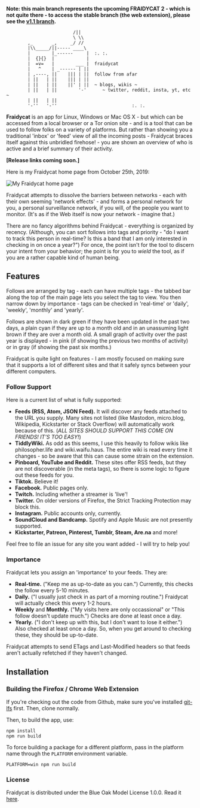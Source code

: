 **Note: this main branch represents the upcoming FRAIDYCAT 2 - which is not 
quite there - to access the stable branch (the web extension), please see
the [v1.1 branch](https://github.com/kickscondor/fraidycat/tree/v1.1).**

                             /||
                             \ \\
            ,_       _,     _/ //
            |\\_____/||----- ____\
            |        |_------     |  :. :.
            |  {}{}  |            |
            |  =v=   |        ___ |  fraidycat
            |   ^    | _------ | ||
            | ,----, ||    ||| | ||  follow from afar
            | ||   | ||    ||| | ||
            | ||   | ||    ||' | ||  ~ blogs, wikis ~
            | ||   | ||        '-'      ~ twitter, reddit, insta, yt, etc ~
            | ||   | ||
            '-''   '-''                            :. :.

**Fraidycat** is an app for Linux, Windows or Mac OS X - but which can be
accessed from a local browser or a Tor onion site - and is a tool
that can be used to follow folks on a variety of platforms. But rather
than showing you a traditional 'inbox' or 'feed' view of all the incoming
posts - Fraidycat braces itself against this unbridled firehose! - you are
shown an overview of who is active and a brief summary of their activity.

**[Release links coming soon.]**

Here is my Fraidycat home page from October 25th, 2019:

![My Fraidycat home page](https://fraidyc.at/images/fraidycat-oct2019.png)

Fraidycat attempts to dissolve the barriers between networks - each with their
own seeming 'network effects' - and forms a personal network for you, a personal
surveillance network, if you will, of the people you want to monitor. (It's as if
the Web itself is now your network - imagine that.)

There are no fancy algorithms behind Fraidycat - everything is organized by
recency. (Although, you can sort follows into tags and priority - "do I want to
track this person in real-time? Is this a band that I am only interested in checking
in on once a year?") For once, the point isn't for the tool to discern your
intent from your behavior; the point is for you to *wield* the tool, as if you
are a rather capable kind of human being.

## Features

Follows are arranged by tag - each can have multiple tags - the tabbed bar
along the top of the main page lets you select the tag to view. You then narrow
down by importance - tags can be checked in 'real-time' or 'daily', 'weekly',
'monthly' and 'yearly'.

Follows are shown in dark green if they have been updated in the past two days,
a plain cyan if they are up to a month old and in an unassuming light brown if they
are over a month old. A small graph of activity over the past year is displayed - in
pink (if showing the previous two months of activity) or in gray (if
showing the past six months.)

Fraidycat is quite light on features - I am mostly focused on making sure that
it supports a lot of different sites and that it safely syncs between your
different computers.

### Follow Support

Here is a current list of what is fully supported:

* **Feeds (RSS, Atom, JSON Feed).** It will discover any feeds attached to the
  URL you supply. Many sites not listed (like Mastodon, micro.blog,
  Wikipedia, Kickstarter or Stack Overflow) will automatically work because
  of this. (*ALL SITES SHOULD SUPPORT THIS COME ON FRIENDS! IT'S TOO EASY!*)
* **TiddlyWiki.** As odd as this seems, I use this heavily to follow wikis
  like philosopher.life and wiki.waifu.haus. The entire wiki is read every time
  it changes - so be aware that this can cause some strain on the extension.
* **Pinboard, YouTube and Reddit.** These sites offer RSS feeds, but they are
  not discoverable (in the meta tags), so there is some logic to figure out
  these feeds for you.
* **Tiktok.** Believe it!
* **Facebook.** Public pages only.
* **Twitch.** Including whether a streamer is 'live'!
* **Twitter.** On older versions of Firefox, the Strict Tracking Protection
  may block this.
* **Instagram.** Public accounts only, currently.
* **SoundCloud and Bandcamp.** Spotify and Apple Music are not presently
  supported.
* **Kickstarter, Patreon, Pinterest, Tumblr, Steam, Are.na** and more!

Feel free to file an issue for any site you want added - I will try to help
you!

### Importance

Fraidycat lets you assign an 'importance' to your feeds. They are:

* **Real-time.** ("Keep me as up-to-date as you can.") Currently, this checks
  the follow every 5-10 minutes.
* **Daily.** ("I usually just check in as part of a morning routine.") Fraidycat
  will actually check this every 1-2 hours.
* **Weekly** and **Monthly.** ("My visits here are only occassional" or "This follow doesn't
  update much.") Checks are done at least once a day.
* **Yearly.** ("I don't keep up with this, but I don't want to lose it either.")
  Also checked at least once a day. So, when you get around to checking these,
  they should be up-to-date.

Fraidycat attempts to send ETags and Last-Modified headers so that feeds aren't
actually refetched if they haven't changed.

## Installation

### Building the Firefox / Chrome Web Extension

If you're checking out the code from Github, make sure you've installed
[git-lfs](https://git-lfs.github.com) first. Then, clone normally.

Then, to build the app, use:

    npm install
    npm run build

To force building a package for a different platform, pass in the platform
name through the `PLATFORM` environment variable.

    PLATFORM=win npm run build

### License

Fraidycat is distributed under the Blue Oak Model License 1.0.0.
Read it [here](LICENSE.md).
